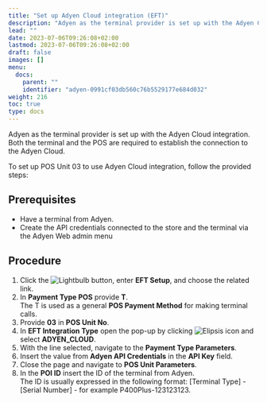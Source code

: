 ```yaml
---
title: "Set up Adyen Cloud integration (EFT)"
description: "Adyen as the terminal provider is set up with the Adyen Cloud integration. Both the terminal and the POS are required to establish the connection to the Adyen Cloud."
lead: ""
date: 2023-07-06T09:26:08+02:00
lastmod: 2023-07-06T09:26:08+02:00
draft: false
images: []
menu:
  docs:
    parent: ""
    identifier: "adyen-0991cf03db560c76b5529177e684d032"
weight: 216
toc: true
type: docs
---
```


Adyen as the terminal provider is set up with the Adyen Cloud integration. Both the terminal and the POS are required to establish the connection to the Adyen Cloud. 

To set up POS Unit 03 to use Adyen Cloud integration, follow the provided steps:

## Prerequisites

- Have a terminal from Adyen.
- Create the API credentials connected to the store and the terminal via the Adyen Web admin menu

## Procedure

1.	Click the ![Lightbulb](Lightbulb_icon.PNG) button, enter **EFT Setup**, and choose the related link.     
2.	In **Payment Type POS** provide **T**.       
    The T is used as a general **POS Payment Method** for making terminal calls.
3.	Provide **03** in **POS Unit No**. 
4.	In **EFT Integration Type** open the pop-up by clicking ![Elipsis icon](elipsis_icon.png) and select **ADYEN_CLOUD**.
5.	With the line selected, navigate to the **Payment Type Parameters**.
6.	Insert the value from **Adyen API Credentials** in the **API Key** field.
7.	Close the page and navigate to **POS Unit Parameters**.
8.	In the **POI ID** insert the ID of the terminal from Adyen.      
    The ID is usually expressed in the following format: [Terminal Type] - [Serial Number] - for example P400Plus-123123123.